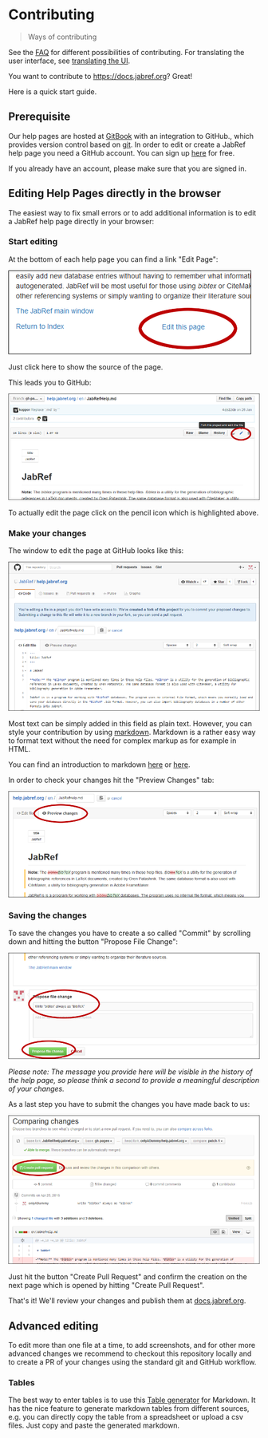 # Contributing

> Ways of contributing

See the [FAQ](../faqcontributing.md) for different possibilities of contributing.
For translating the user interface, see [translating the UI](./translatinggui.md).

You want to contribute to <https://docs.jabref.org>? Great!

Here is a quick start guide.

## Prerequisite

Our help pages are hosted at [GitBook](https://www.gitbook.com/) with an integration to GitHub., which provides version control based on [git](https://git-scm.com/). In order to edit or create a JabRef help page you need a GitHub account. You can sign up [here](https://github.com/join) for free.

If you already have an account, please make sure that you are signed in.

## Editing Help Pages directly in the browser

The easiest way to fix small errors or to add additional information is to edit a JabRef help page directly in your browser:

### Start editing

At the bottom of each help page you can find a link "Edit Page":

![Click on Edit Page](../../.gitbook/assets/screenshot-edit-link.png)

Just click here to show the source of the page.

This leads you to GitHub:

![Click on the pencil icon](../../.gitbook/assets/screenshot-edit-pencil.png)

To actually edit the page click on the pencil icon which is highlighted above.

### Make your changes

The window to edit the page at GitHub looks like this:

![Edit view at GitHub](../../.gitbook/assets/screenshot-edit-page.png)

Most text can be simply added in this field as plain text.
However, you can style your contribution by using [markdown](https://daringfireball.net/projects/markdown/). Markdown is a rather easy way to format text without the need for complex markup as for example in HTML.

You can find an introduction to markdown [here](https://daringfireball.net/projects/markdown/) or [here](https://guides.github.com/features/mastering-markdown/).

In order to check your changes hit the "Preview Changes" tab:

![Edit view at GitHub](../../.gitbook/assets/screenshot-edit-preview.png)

### Saving the changes

To save the changes you have to create a so called "Commit" by scrolling down and hitting the button "Propose File Change":

![Save changes](../../.gitbook/assets/screenshot-edit-commit.png)

*Please note: The message you provide here will be visible in the history of the help page, so please think a second to provide a meaningful description of your changes.*

As a last step you have to submit the changes you have made back to us:

![Create Pull Request](../../.gitbook/assets/screenshot-edit-pullRequest.png)

Just hit the button "Create Pull Request" and confirm the creation on the next page which is opened by hitting "Create Pull Request".

That's it! We'll review your changes and publish them at [docs.jabref.org](https://docs.jabref.org).

## Advanced editing

To edit more than one file at a time, to add screenshots, and for other more advanced changes we recommend to checkout this repository locally and to create a PR of your changes using the standard git and GitHub workflow.

### Tables

The best way to enter tables is to use this [Table generator](http://www.tablesgenerator.com/markdown_tables) for Markdown.
It has the nice feature to generate markdown tables from different sources, e.g. you can directly copy the table from a spreadsheet or upload a csv files. Just copy and paste the generated markdown.
